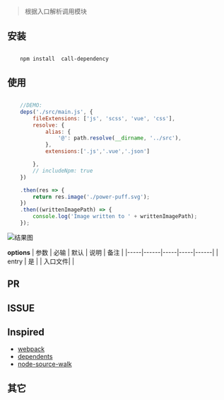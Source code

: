##
> 根据入口解析调用模块

## 安装

```shell

    npm install  call-dependency

```

## 使用
  
``` javascript

    //DEMO:
    deps('./src/main.js', {
		fileExtensions: ['js', 'scss', 'vue', 'css'],
		resolve: {
			alias: {
				'@': path.resolve(__dirname, '../src'),
			},
			extensions:['.js','.vue','.json']

		},
		// includeNpm: true
	})

	.then(res => {
		return res.image('./power-puff.svg');
	})
	.then((writtenImagePath) => {
		console.log('Image written to ' + writtenImagePath);
	});

```
![结果图](https://p0.meituan.net/travelcube/5991ef42878d35098ac4f98f027dcb6a30992.png)


**options**
| 参数 | 必输 | 默认 | 说明 | 备注 |
|-----|------|-----|-----|------|
| entry | 是 | | 入口文件| |


## PR

## ISSUE

## Inspired

- [webpack](https://github.com/webpack)
- [dependents](https://github.com/dependents)
- [node-source-walk](https://github.com/dependents/node-source-walk)

## 其它

